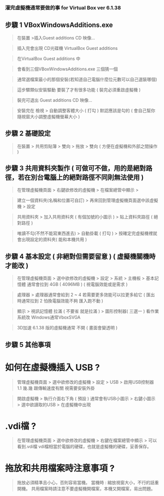
### 灌完虛擬機通常要做的事 for Virtual Box ver 6.1.38 


## 步驟 1 VBoxWindowsAdditions.exe

 > 在裝置 >插入Guest additions CD 映像... 

 > 插入完會出現 CD光碟機 VirtualBox Guest additions

 > 在VirtualBox Guest additions 中 

 > 會看到三個VBoxWindowsAdditions.exe 三個猜一個

 > 通常選檔案最小的那個安裝(若知道自己電腦什麼位元數可以自己選裝哪個)

 > 這步驟類似安裝驅動 要裝了才有很多功能 ( 裝完必須重啟虛擬機 )

 > 裝完可退出 Guest additions CD 映像...

 > 安裝完在 檢視 > 自動調整客體大小 ( 打勾 ) 默認應該是勾的 ( 會自己幫你隨視窗大小調整虛擬機螢幕大小 )



## 步驟 2 基礎設定

> 在裝置 > 共用剪貼簿 > 雙向 > 拖放 > 雙向 ( 方便在虛擬機和外部之間操作 )


 
## 步驟 3 共用資料夾製作 ( 可做可不做，用的是絕對路徑，若在別台電腦上的絕對路徑不同則無法使用 )

 > 在管理虛擬機頁面 > 右鍵欲修改的虛擬機 > 在檔案總管中顯示 > 

 > 建立一個資料夾(名稱和位置可自訂) > 再來回到管理虛擬機頁面選中該虛擬機 > 設定

 > 共用資料夾 > 加入共用資料夾 ( 有個加號的小圖示 ) > 貼上資料夾路徑 ( 絕對路徑 )

 > 唯讀不勾(不然不能寫東西進去) > 自動掛載 ( 打勾 ) > 按確定完虛擬機裡就會出現設定的資料夾( 能和本機共用 )



## 步驟 4 基本設定 ( 非絕對但需要留意 ) ( 虛擬機關機時才能改 )

 > 在管理虛擬機頁面 > 選中欲修改的虛擬機 > 設定 > 系統 > 主機板 > 基本記憶體 通常會拉到 4GB ( 4096MB ) ( 視電腦效能或是需求 )

 > 處理器 > 處理器通常會給到 2 ~ 4 若需要更多效能可以拉更多給它 ( 匯出時通常拉到 2 怕換電腦效能不夠 匯入跑不動 )

 > 顯示 > 視訊記憶體 拉滿 ( 不要省 就是拉滿 ) > 圖形控制器( 三選一 ) 看作業系統改 Windows通常VboxSVGA

 > 3D加速 6.1.38 版的虛擬機通常 不開 ( 畫面會變透明 )



## 步驟 5 其他事項

# 如何在虛擬機插入 USB ?

 > 管理虛擬機頁面 > 選中欲修改的虛擬機 > 設定 > USB > 啟用USB控制器 1.1 幾.幾 跟傳輸速度有關 視需要安裝外掛

 > 開啟虛擬機 > 執行介面右下角 ( 預設 ) 通常會有USB小圖示 > 右鍵小圖示 > 選中欲讀取的USB > 在虛擬機中出現 


# .vdi檔 ?

> 在管理虛擬機頁面 > 選中欲修改的虛擬機 > 右鍵在檔案總管中顯示 > 可以看到.vdi檔
  vdi檔相當於電腦的硬碟，也就是虛擬機的硬碟，妥善保存。


# 拖放和共用檔案時注意事項 ?

> 拖放必須精準且小心，否則容易當機。
> 當機時 : 縮放視窗大小，不行的話重開機。
> 共用檔案時請注意不要虛擬機開檔案，本機又開檔案，易出問題。
